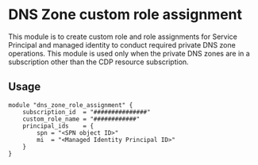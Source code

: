 # DNS Zone custom role assignment
This module is to create custom role and role assignments for Service Principal and managed identity to conduct required private DNS zone operations.
This module is used only when the private DNS zones are in a subscription other than the CDP resource subscription. 

## Usage
```
module "dns_zone_role_assignment" {
    subscription_id  = "###############"
    custom_role_name = "############"
    principal_ids    = {
        spn = "<SPN object ID>"
        mi  = "<Managed Identity Principal ID>"
    }
}
```